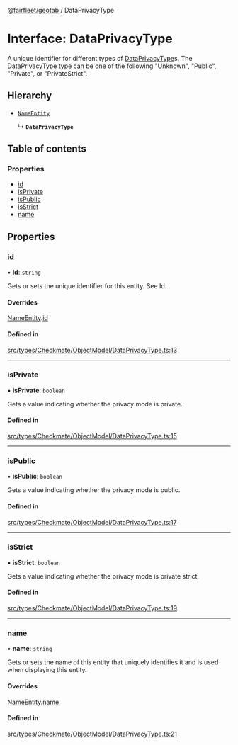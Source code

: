 [@fairfleet/geotab](../README.md) / DataPrivacyType

# Interface: DataPrivacyType

A unique identifier for different types of [DataPrivacyType](DataPrivacyType.md)s.
 The DataPrivacyType type can be one of the following "Unknown", "Public", "Private", or "PrivateStrict".

## Hierarchy

- [`NameEntity`](NameEntity.md)

  ↳ **`DataPrivacyType`**

## Table of contents

### Properties

- [id](DataPrivacyType.md#id)
- [isPrivate](DataPrivacyType.md#isprivate)
- [isPublic](DataPrivacyType.md#ispublic)
- [isStrict](DataPrivacyType.md#isstrict)
- [name](DataPrivacyType.md#name)

## Properties

### id

• **id**: `string`

Gets or sets the unique identifier for this entity. See Id.

#### Overrides

[NameEntity](NameEntity.md).[id](NameEntity.md#id)

#### Defined in

[src/types/Checkmate/ObjectModel/DataPrivacyType.ts:13](https://github.com/fairfleet/geotab/blob/d57d931/src/types/Checkmate/ObjectModel/DataPrivacyType.ts#L13)

___

### isPrivate

• **isPrivate**: `boolean`

Gets a value indicating whether the privacy mode is private.

#### Defined in

[src/types/Checkmate/ObjectModel/DataPrivacyType.ts:15](https://github.com/fairfleet/geotab/blob/d57d931/src/types/Checkmate/ObjectModel/DataPrivacyType.ts#L15)

___

### isPublic

• **isPublic**: `boolean`

Gets a value indicating whether the privacy mode is public.

#### Defined in

[src/types/Checkmate/ObjectModel/DataPrivacyType.ts:17](https://github.com/fairfleet/geotab/blob/d57d931/src/types/Checkmate/ObjectModel/DataPrivacyType.ts#L17)

___

### isStrict

• **isStrict**: `boolean`

Gets a value indicating whether the privacy mode is private strict.

#### Defined in

[src/types/Checkmate/ObjectModel/DataPrivacyType.ts:19](https://github.com/fairfleet/geotab/blob/d57d931/src/types/Checkmate/ObjectModel/DataPrivacyType.ts#L19)

___

### name

• **name**: `string`

Gets or sets the name of this entity that uniquely identifies it and is used when displaying this entity.

#### Overrides

[NameEntity](NameEntity.md).[name](NameEntity.md#name)

#### Defined in

[src/types/Checkmate/ObjectModel/DataPrivacyType.ts:21](https://github.com/fairfleet/geotab/blob/d57d931/src/types/Checkmate/ObjectModel/DataPrivacyType.ts#L21)
